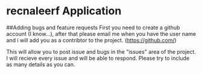 # recnaleerf Application

##Adding bugs and feature requests
First you need to create a github account (I know...), after that please email me when you have the user name and i will add you as a contribtor to the project. (https://github.com/) 

This will allow you to post issue and bugs in the "issues" area of the project.
I will recieve every issue and will be able to respond.
Please try to include as many details as you can.
